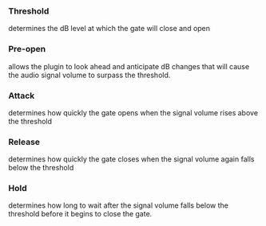 
### Threshold
determines the dB level at which the gate will close and open

### Pre-open
allows the plugin to look ahead and anticipate dB changes that will cause the audio signal volume to surpass the threshold.

### Attack
determines how quickly the gate opens when the signal volume rises above the threshold

### Release
determines how quickly the gate closes when the signal volume again falls below the threshold

### Hold
determines how long to wait after the signal volume falls below the threshold before it begins to close the gate.